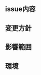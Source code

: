 ## issue内容
<!--
issueの目的
不具合や対応すべき事象の概要
-->

## 変更方針
<!--
issueを解決するための方策（提案）
-->

## 影響範囲
<!--
想定される影響範囲や対象ユーザ
-->


## 環境
<!--
再現する実行環境、ソフトウェアバージョン等
-->
